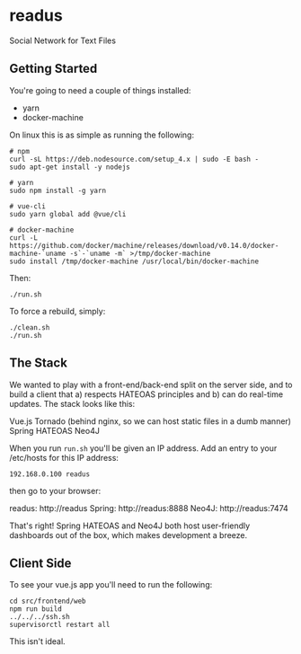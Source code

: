 # readus
Social Network for Text Files

## Getting Started

You're going to need a couple of things installed:

- yarn
- docker-machine

On linux this is as simple as running the following:

```
# npm
curl -sL https://deb.nodesource.com/setup_4.x | sudo -E bash -
sudo apt-get install -y nodejs

# yarn
sudo npm install -g yarn

# vue-cli
sudo yarn global add @vue/cli

# docker-machine
curl -L https://github.com/docker/machine/releases/download/v0.14.0/docker-machine-`uname -s`-`uname -m` >/tmp/docker-machine
sudo install /tmp/docker-machine /usr/local/bin/docker-machine
```

Then:

```
./run.sh
```

To force a rebuild, simply:

```
./clean.sh
./run.sh
```

## The Stack

We wanted to play with a front-end/back-end split on the server side, and to build a client that
a) respects HATEOAS principles and b) can do real-time updates. The stack looks like this:

Vue.js
Tornado (behind nginx, so we can host static files in a dumb manner)
Spring HATEOAS
Neo4J

When you run `run.sh` you'll be given an IP address. Add an entry to your /etc/hosts
for this IP address:
```
192.168.0.100 readus
```
then go to your browser:

readus: http://readus
Spring: http://readus:8888
Neo4J: http://readus:7474

That's right! Spring HATEOAS and Neo4J both host user-friendly dashboards out of the box, which
makes development a breeze.

## Client Side

To see your vue.js app you'll need to run the following:

```
cd src/frontend/web
npm run build
../../../ssh.sh
supervisorctl restart all

```

This isn't ideal.

